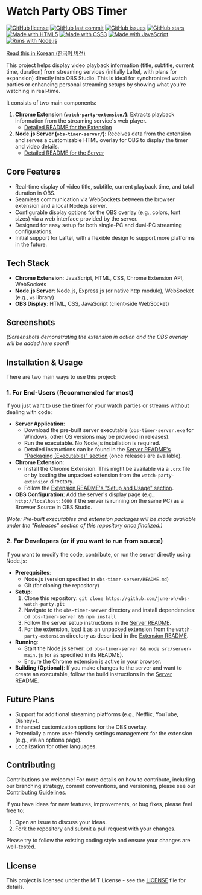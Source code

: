 # Watch Party OBS Timer

[![GitHub license](https://img.shields.io/badge/license-MIT-blue.svg)](./LICENSE)
[![GitHub last commit](https://img.shields.io/github/last-commit/june-oh/obs-watch-party)](https://github.com/june-oh/obs-watch-party/commits/main)
[![GitHub issues](https://img.shields.io/github/issues/june-oh/obs-watch-party)](https://github.com/june-oh/obs-watch-party/issues)
[![GitHub stars](https://img.shields.io/github/stars/june-oh/obs-watch-party?style=social)](https://github.com/june-oh/obs-watch-party/stargazers)
[![Made with HTML5](https://img.shields.io/badge/HTML-5-orange.svg?style=flat-square&logo=html5&logoColor=white)](https://developer.mozilla.org/en-US/docs/Web/Guide/HTML/HTML5)
[![Made with CSS3](https://img.shields.io/badge/CSS-3-blue.svg?style=flat-square&logo=css3&logoColor=white)](https://developer.mozilla.org/en-US/docs/Web/CSS)
[![Made with JavaScript](https://img.shields.io/badge/JavaScript-ES6-yellow.svg?style=flat-square&logo=javascript&logoColor=black)](https://developer.mozilla.org/en-US/docs/Web/JavaScript)
[![Runs with Node.js](https://img.shields.io/badge/Node.js-LTS-green.svg?style=flat-square&logo=nodedotjs&logoColor=white)](https://nodejs.org/)
<!-- [![GitHub release (latest by date)](https://img.shields.io/github/v/release/june-oh/obs-watch-party)](https://github.com/june-oh/obs-watch-party/releases/latest) -->
<!-- [![Build Status](https://github.com/june-oh/obs-watch-party/actions/workflows/main.yml/badge.svg)](https://github.com/june-oh/obs-watch-party/actions/workflows/main.yml) -->

[Read this in Korean (한국어 버전)](./README.ko.md)

This project helps display video playback information (title, subtitle, current time, duration) from streaming services (initially Laftel, with plans for expansion) directly into OBS Studio. This is ideal for synchronized watch parties or enhancing personal streaming setups by showing what you're watching in real-time.

It consists of two main components:

1.  **Chrome Extension (`watch-party-extension/`)**: Extracts playback information from the streaming service's web player.
    *   [Detailed README for the Extension](./watch-party-extension/README.md)
2.  **Node.js Server (`obs-timer-server/`)**: Receives data from the extension and serves a customizable HTML overlay for OBS to display the timer and video details.
    *   [Detailed README for the Server](./obs-timer-server/README.md)

## Core Features

*   Real-time display of video title, subtitle, current playback time, and total duration in OBS.
*   Seamless communication via WebSockets between the browser extension and a local Node.js server.
*   Configurable display options for the OBS overlay (e.g., colors, font sizes) via a web interface provided by the server.
*   Designed for easy setup for both single-PC and dual-PC streaming configurations.
*   Initial support for Laftel, with a flexible design to support more platforms in the future.

## Tech Stack

*   **Chrome Extension**: JavaScript, HTML, CSS, Chrome Extension API, WebSockets
*   **Node.js Server**: Node.js, Express.js (or native http module), WebSocket (e.g., `ws` library)
*   **OBS Display**: HTML, CSS, JavaScript (client-side WebSocket)

## Screenshots

*(Screenshots demonstrating the extension in action and the OBS overlay will be added here soon!)*

## Installation & Usage

There are two main ways to use this project:

### 1. For End-Users (Recommended for most)

If you just want to use the timer for your watch parties or streams without dealing with code:

*   **Server Application**:
    *   Download the pre-built server executable (`obs-timer-server.exe` for Windows, other OS versions may be provided in releases).
    *   Run the executable. No Node.js installation is required.
    *   Detailed instructions can be found in the [Server README's "Packaging (Executable)" section](./obs-timer-server/README.md#packaging-executable) (once releases are available).
*   **Chrome Extension**:
    *   Install the Chrome Extension. This might be available via a `.crx` file or by loading the unpacked extension from the `watch-party-extension` directory.
    *   Follow the [Extension README's "Setup and Usage" section](./watch-party-extension/README.md#setup-and-usage).
*   **OBS Configuration**: Add the server's display page (e.g., `http://localhost:3000` if the server is running on the same PC) as a Browser Source in OBS Studio.

*(Note: Pre-built executables and extension packages will be made available under the "Releases" section of this repository once finalized.)*

### 2. For Developers (or if you want to run from source)

If you want to modify the code, contribute, or run the server directly using Node.js:

*   **Prerequisites**:
    *   Node.js (version specified in `obs-timer-server/README.md`)
    *   Git (for cloning the repository)
*   **Setup**:
    1.  Clone this repository: `git clone https://github.com/june-oh/obs-watch-party.git`
    2.  Navigate to the `obs-timer-server` directory and install dependencies: `cd obs-timer-server && npm install`
    3.  Follow the server setup instructions in the [Server README](./obs-timer-server/README.md#setup-and-usage).
    4.  For the extension, load it as an unpacked extension from the `watch-party-extension` directory as described in the [Extension README](./watch-party-extension/README.md#setup-and-usage).
*   **Running**:
    *   Start the Node.js server: `cd obs-timer-server && node src/server-main.js` (or as specified in its README).
    *   Ensure the Chrome extension is active in your browser.
*   **Building (Optional)**: If you make changes to the server and want to create an executable, follow the build instructions in the [Server README](./obs-timer-server/README.md#packaging-executable).

## Future Plans

*   Support for additional streaming platforms (e.g., Netflix, YouTube, Disney+).
*   Enhanced customization options for the OBS overlay.
*   Potentially a more user-friendly settings management for the extension (e.g., via an options page).
*   Localization for other languages.

## Contributing

Contributions are welcome! For more details on how to contribute, including our branching strategy, commit conventions, and versioning, please see our [Contributing Guidelines](./CONTRIBUTING.md).

If you have ideas for new features, improvements, or bug fixes, please feel free to:

1.  Open an issue to discuss your ideas.
2.  Fork the repository and submit a pull request with your changes.

Please try to follow the existing coding style and ensure your changes are well-tested.

## License

This project is licensed under the MIT License - see the [LICENSE](./LICENSE) file for details. 